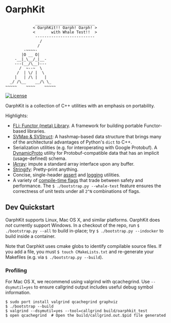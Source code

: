 # OarphKit
                 __________________________
                < OarphKit!! Oarph! Oarph! >
                <       with Whale Test!!  >
                 --------------------------
                   /
                  /
            -~~~~-
           |O __ O|
        -__|_\__/_|__-
        ---(__/\__)---
          /  ~--~  \
         /  | \/ |  \
        |   | /\ |   |
      _/ /\__    __/\ \_
    ~~~~~    ~~~~    ~~~~~

[![License](http://img.shields.io/:license-apache-orange.svg)](http://www.apache.org/licenses/LICENSE-2.0)

OarphKit is a collection of C++ utilities with an emphasis on portability.

Highlights:

  * [FLi: Functor (meta) Library](oarphkit/ok/fli/README.md). A framework for
      building portable Functor-based libraries.
  * [SVMap & SVStruct](oarphkit/ok/SV/README.md): A hashmap-based data structure
      that brings many of the architectural advantages of Python's `dict` to C++.
  * Serialization utilities (e.g. for interoperating with Google Protobuf).  A
      [DynamicProto](oarphkit/ok/SerializationUtils/DynamicProto/README.md) utility
      for Protobuf-compatible data that has an implicit (usage-defined) schema.
  * [IArray](oarphkit/ok/IArray.hpp): impute a standard array interface upon any
      buffer.
  * [Stringify](oarphkit/ok/Stringify.hpp): Pretty-print anything.
  * Concise, single-header [assert](oarphkit/ok/OKAssert.hpp) and
      [logging](oarphkit/ok/OKLog.hpp) utilities.
  * A variety of [compile-time flags](CMakeLists.txt) that trade between
      safety and performance.  The `$ ./bootstrap.py --whale-test` feature
      ensures the correctness of unit tests under all `2^N` combinations of
      flags.

## Dev Quickstart

OarphKit supports Linux, Mac OS X, and similar platforms.  OarphKit does
*not* currently support Windows.  In a checkout of the repo, run
`$ ./bootstrap.py --all` to build in-place; try `$ ./bootstrap.py --indocker`
to build inside a container.

Note that Oarphkit uses cmake globs to identify compilable source files.  If
you add a file, you must `$ touch CMakeLists.txt` and re-generate your 
Makefiles (e.g. via `$ ./bootstrap.py --build`).

### Profiling

For Mac OS X, we recommend using valgrind with qcachegrind.  Use `--dsymutil=yes`
to ensure callgrind output includes useful debug symbol information.

```
$ sudo port install valgrind qcachegrind graphviz
$ ./bootstrap --build
$ valgrind --dsymutil=yes --tool=callgrind build/oarphkit_test
$ open qcachegrind  # Open the build/callgrind.out.$pid file generated
```

[license-url]: LICENSE
